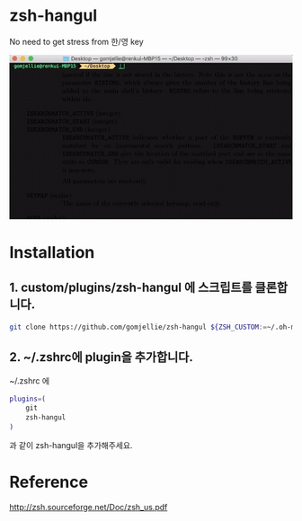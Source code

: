 # zsh-hangul

No need to get stress from 한/영 key

![zsh-hangul.gif](./.github/zsh-hangul.gif)

# Installation

## 1. custom/plugins/zsh-hangul 에 스크립트를 클론합니다.

```sh
git clone https://github.com/gomjellie/zsh-hangul ${ZSH_CUSTOM:=~/.oh-my-zsh/custom}/plugins/zsh-hangul
```

## 2. ~/.zshrc에 plugin을 추가합니다.

~/.zshrc 에

```sh
plugins=(
    git
    zsh-hangul
)
```

과 같이 zsh-hangul을 추가해주세요.

# Reference

http://zsh.sourceforge.net/Doc/zsh_us.pdf

